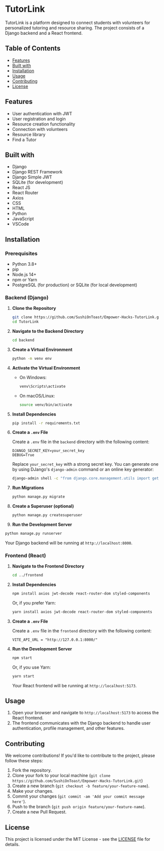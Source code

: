 # TutorLink

TutorLink is a platform designed to connect students with volunteers for personalized tutoring and resource sharing. The project consists of a Django backend and a React frontend.

## Table of Contents

- [Features](#features)
- [Built with](#builtwith)
- [Installation](#installation)
- [Usage](#usage)
- [Contributing](#contributing)
- [License](#license)

## Features

- User authentication with JWT
- User registration and login
- Resource creation functionality
- Connection with volunteers
- Resource library
- Find a Tutor

## Built with
- Django
- Django REST Framework
- Django Simple JWT
- SQLite (for development)
- React JS
- React Router
- Axios
- CSS
- HTML
- Python
- JavaScript
- VSCode

## Installation

### Prerequisites

- Python 3.8+
- pip
- Node.js 14+
- npm or Yarn
- PostgreSQL (for production) or SQLite (for local development)

### Backend (Django)

1. **Clone the Repository**

   ```bash
   git clone https://github.com/SushiOnToast/Empower-Hacks-TutorLink.git
   cd TutorLink
   ```

2. **Navigate to the Backend Directory**

   ```bash
   cd backend
   ```

3. **Create a Virtual Environment**

   ```bash
   python -m venv env
   ```

4. **Activate the Virtual Environment**

   - On Windows:

     ```bash
     venv\Scripts\activate
     ```

   - On macOS/Linux:

     ```bash
     source venv/bin/activate
     ```

5. **Install Dependencies**

   ```bash
   pip install -r requirements.txt
   ```

6. **Create a `.env` File**

   Create a `.env` file in the `backend` directory with the following content:

   ```env
   DJANGO_SECRET_KEY=your_secret_key
   DEBUG=True
   ```

   Replace `your_secret_key` with a strong secret key. You can generate one by using DJango's `django-admin` command or an online key generator:

   ```bash
   django-admin shell -c "from django.core.management.utils import get_random_secret_key;          print(get_random_secret_key())"

   ```

8. **Run Migrations**

   ```bash
   python manage.py migrate
   ```

9. **Create a Superuser (optional)**

   ```bash
   python manage.py createsuperuser
   ```

10. **Run the Development Server**

   ```bash
   python manage.py runserver
   ```

   Your Django backend will be running at `http://localhost:8000`.

### Frontend (React)

1. **Navigate to the Frontend Directory**

   ```bash
   cd ../frontend
   ```

2. **Install Dependencies**

   ```bash
   npm install axios jwt-decode react-router-dom styled-components
   ```

   Or, if you prefer Yarn:

   ```bash
   yarn install axios jwt-decode react-router-dom styled-components
   ```

3. **Create a `.env` File**

   Create a `.env` file in the `frontend` directory with the following content:

   ```env
   VITE_API_URL = "http://127.0.0.1:8000/"
   ```

4. **Run the Development Server**

   ```bash
   npm start
   ```

   Or, if you use Yarn:

   ```bash
   yarn start
   ```

   Your React frontend will be running at `http://localhost:5173`.

## Usage

1. Open your browser and navigate to `http://localhost:5173` to access the React frontend.
2. The frontend communicates with the Django backend to handle user authentication, profile management, and other features.

## Contributing

We welcome contributions! If you'd like to contribute to the project, please follow these steps:

1. Fork the repository.
2. Clone your fork to your local machine (`git clone https://github.com/SushiOnToast/Empower-Hacks-TutorLink.git`)
3. Create a new branch (`git checkout -b feature/your-feature-name`).
4. Make your changes.
5. Commit your changes (`git commit -am 'Add your commit message here'`).
6. Push to the branch (`git push origin feature/your-feature-name`).
7. Create a new Pull Request.

## License

This project is licensed under the MIT License - see the [LICENSE](LICENSE) file for details.


